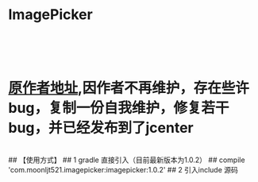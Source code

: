 # ImagePicker
<br>
<br>
<br>

# [原作者地址](https://github.com/jeasonlzy/ImagePicker),因作者不再维护，存在些许bug，复制一份自我维护，修复若干bug，并已经发布到了jcenter
<br>
## 【使用方式】
## 1 gradle 直接引入（目前最新版本为1.0.2）
## compile 'com.moonljt521.imagepicker:imagepicker:1.0.2'
## 2 引入include 源码

